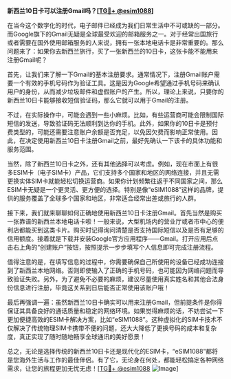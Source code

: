 **新西兰10日卡可以注册Gmail吗？[[TG💪+ @esim1088](https://t.me/s/esim1088)]**

在当今这个数字化的时代，电子邮件已经成为我们日常生活中不可或缺的一部分。而Google旗下的Gmail无疑是全球最受欢迎的邮箱服务之一。对于经常出国旅行或者需要在国外使用邮箱服务的人来说，拥有一张本地电话卡是非常重要的。那么问题来了：如果你去新西兰旅行，买了一张新西兰的10日卡，这张卡能不能用来注册Gmail呢？

首先，让我们来了解一下Gmail的基本注册要求。通常情况下，注册Gmail账户需要一个有效的手机号码作为验证工具。这是因为Google希望通过手机号码来确认用户的身份，从而减少垃圾邮件和虚假账户的产生。所以，理论上来说，只要你的新西兰10日卡能够接收短信验证码，那么它就可以用于Gmail的注册。

不过，在实际操作中，可能会遇到一些小麻烦。比如，有些运营商可能会限制国际短信的发送，导致验证码无法顺利到达你的手机。此外，如果你的10日卡是预付费类型的，可能还需要注意账户余额是否充足，以免因欠费而影响正常使用。因此，在决定使用新西兰10日卡注册Gmail之前，最好先确认一下该卡的具体功能和服务范围。

当然，除了新西兰10日卡之外，还有其他选择可以考虑。例如，现在市面上有很多ESIM卡（电子SIM卡）产品，它们支持多个国家和地区的网络连接，并且无需更换实体SIM卡就能轻松切换运营商。如果你计划频繁往返于不同国家之间，那么ESIM卡无疑是一个更灵活、更方便的选择。特别是像“eSIM1088”这样的品牌，提供的服务覆盖了全球多个国家和地区，非常适合经常出差或旅行的人群。

接下来，我们就来聊聊如何正确地使用新西兰10日卡注册Gmail。首先当然是购买一张靠谱的新西兰本地电话卡啦！一般来说，大型机场内的营业厅或者市中心的便利店都能买到这类卡片。购买时记得询问清楚是否支持国际短信以及是否有足够的信用额度。接着就是下载并安装Google官方应用程序——Gmail。打开应用后点击右上角的“创建账户”按钮，按照提示一步步填写个人信息即可完成注册流程。

值得注意的是，在填写信息的过程中，你需要确保自己所使用的设备已经成功连接到了新西兰本地网络。否则即使输入了正确的手机号码，也可能因为网络问题而导致验证失败。另外，为了避免不必要的麻烦，建议尽量使用真实姓名和其他合法身份信息进行注册，毕竟这关系到日后能否正常使用该账户哦！

最后再强调一遍：虽然新西兰10日卡确实可以用来注册Gmail，但前提条件是你得保证其具备良好的通话质量和稳定的网络环境。如果觉得麻烦的话，不妨尝试一下更加便捷高效的ESIM卡解决方案，比如“eSIM1088”。这种虚拟化的SIM卡技术不仅解决了传统物理SIM卡携带不便的问题，还大大降低了更换号码的成本和复杂度，真正实现了随时随地畅享全球通讯的美好愿景！

总之，无论是选择传统的新西兰10日卡还是现代化的ESIM卡，“eSIM1088”都将是您海外生活与工作的最佳伴侣。有了它，无论身在何处，都能轻松搞定各种网络需求，让您的旅程更加无忧无虑！[[TG💪+ @esim1088](https://t.me/s/esim1088) ![Image](https://i.postimg.cc/4NQfJmqS/Snipaste-2025-05-13-00-14-12.png)]